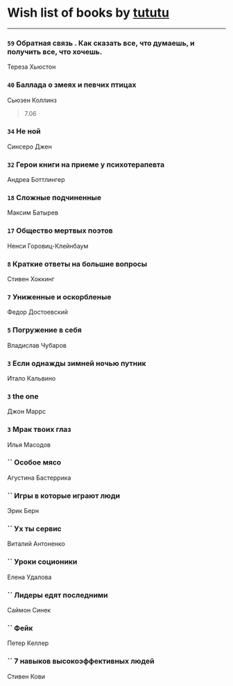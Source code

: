 # Wish list of books by [tututu](http://vk.com/id135685382)
---

### `59` Обратная связь . Как сказать все, что думаешь, и получить все, что хочешь.
Тереза Хьюстон

### `40` Баллада о змеях и певчих птицах
Сьюзен Коллинз
> 7.06

### `34` Не ной
Синсеро Джен

### `32` Герои книги на приеме у психотерапевта
Андреа Боттлингер

### `18` Сложные подчиненные
Максим Батырев

### `17` Общество мертвых поэтов
Ненси Горовиц-Клейнбаум

### `8` Краткие ответы на большие вопросы
Стивен Хоккинг

### `7` Униженные и оскорбленые
Федор Достоевский

### `5` Погружение в себя
Владислав Чубаров

### `3` Если однажды зимней ночью путник
Итало Кальвино

### `3` the one
Джон Маррс

### `3` Мрак твоих глаз
Илья Масодов

### `` Особое мясо
Агустина Бастеррика

### `` Игры в которые играют люди
Эрик Берн

### `` Ух ты сервис
Виталий Антоненко

### `` Уроки соционики
Елена Удалова

### `` Лидеры едят последними
Саймон Синек

### `` Фейк
Петер Келлер

### `` 7 навыков высокоэффективных людей
Стивен Кови

